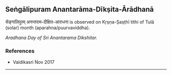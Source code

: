 ## Seṅgālipuram Anantarāma-Dīkṣita-Ārādhanā
सेङ्गालिपुरम् अनन्तराम-दीक्षित-आराधना is observed on Kṛṣṇa-Ṣaṣṭhī tithi of Tulā (solar) month (aparahna/puurvaviddha).

_Aradhana Day of Sri Anantarama Dikshitar._
### References
* Vaidikasri Nov 2017


---
